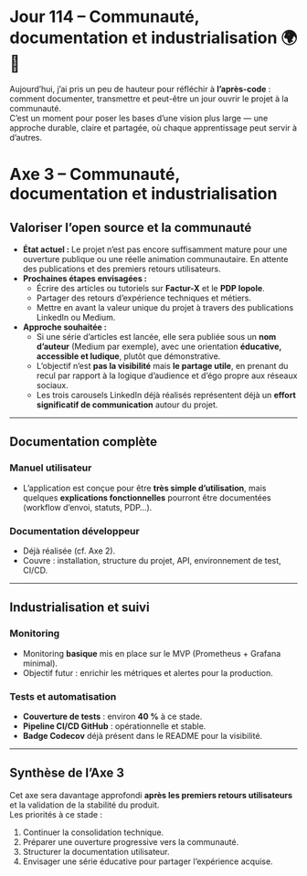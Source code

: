 # Jour 114 – Communauté, documentation et industrialisation 🌍📘

Aujourd’hui, j’ai pris un peu de hauteur pour réfléchir à **l’après-code** : comment documenter, transmettre et peut-être un jour ouvrir le projet à la communauté.  
C’est un moment pour poser les bases d’une vision plus large — une approche durable, claire et partagée, où chaque apprentissage peut servir à d’autres.

# Axe 3 – Communauté, documentation et industrialisation

## Valoriser l’open source et la communauté

- **État actuel :** Le projet n’est pas encore suffisamment mature pour une ouverture publique ou une réelle animation communautaire. En attente des publications et des premiers retours utilisateurs.  
- **Prochaines étapes envisagées :**
  - Écrire des articles ou tutoriels sur **Factur-X** et le **PDP Iopole**.
  - Partager des retours d’expérience techniques et métiers.
  - Mettre en avant la valeur unique du projet à travers des publications LinkedIn ou Medium.
- **Approche souhaitée :**
  - Si une série d’articles est lancée, elle sera publiée sous un **nom d’auteur** (Medium par exemple), avec une orientation **éducative, accessible et ludique**, plutôt que démonstrative.
  - L’objectif n’est **pas la visibilité** mais **le partage utile**, en prenant du recul par rapport à la logique d’audience et d’égo propre aux réseaux sociaux.
  - Les trois carousels LinkedIn déjà réalisés représentent déjà un **effort significatif de communication** autour du projet.

---

## Documentation complète

### Manuel utilisateur
- L’application est conçue pour être **très simple d’utilisation**, mais quelques **explications fonctionnelles** pourront être documentées (workflow d’envoi, statuts, PDP…).

### Documentation développeur
- Déjà réalisée (cf. Axe 2).
- Couvre : installation, structure du projet, API, environnement de test, CI/CD.

---

## Industrialisation et suivi

### Monitoring
- Monitoring **basique** mis en place sur le MVP (Prometheus + Grafana minimal).
- Objectif futur : enrichir les métriques et alertes pour la production.

### Tests et automatisation
- **Couverture de tests** : environ **40 %** à ce stade.
- **Pipeline CI/CD GitHub** : opérationnelle et stable.
- **Badge Codecov** déjà présent dans le README pour la visibilité.

---

## Synthèse de l’Axe 3

Cet axe sera davantage approfondi **après les premiers retours utilisateurs** et la validation de la stabilité du produit.  
Les priorités à ce stade :  
1. Continuer la consolidation technique.  
2. Préparer une ouverture progressive vers la communauté.  
3. Structurer la documentation utilisateur.  
4. Envisager une série éducative pour partager l’expérience acquise.